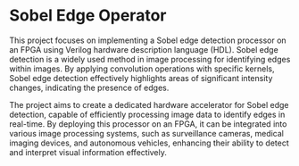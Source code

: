 # Sobel Edge Operator

This project focuses on implementing a Sobel edge detection processor on an FPGA using Verilog hardware description language (HDL). Sobel edge detection is a widely used method in image processing for identifying edges within images. By applying convolution operations with specific kernels, Sobel edge detection effectively highlights areas of significant intensity changes, indicating the presence of edges.

The project aims to create a dedicated hardware accelerator for Sobel edge detection, capable of efficiently processing image data to identify edges in real-time. By deploying this processor on an FPGA, it can be integrated into various image processing systems, such as surveillance cameras, medical imaging devices, and autonomous vehicles, enhancing their ability to detect and interpret visual information effectively.
